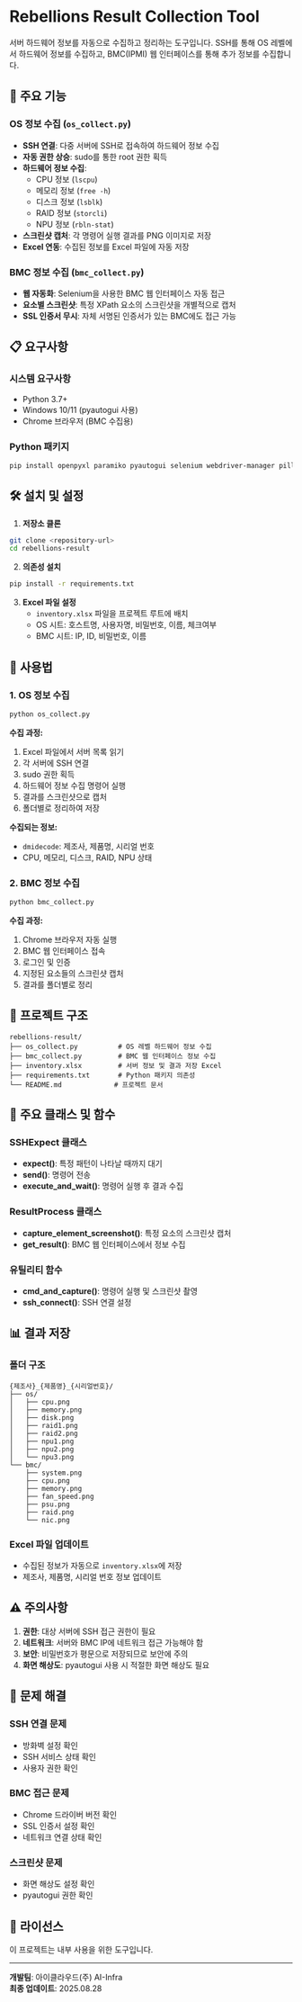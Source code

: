 # Rebellions Result Collection Tool

서버 하드웨어 정보를 자동으로 수집하고 정리하는 도구입니다. SSH를 통해 OS 레벨에서 하드웨어 정보를 수집하고, BMC(IPMI) 웹 인터페이스를 통해 추가 정보를 수집합니다.

## 🚀 주요 기능

### OS 정보 수집 (`os_collect.py`)

- **SSH 연결**: 다중 서버에 SSH로 접속하여 하드웨어 정보 수집
- **자동 권한 상승**: sudo를 통한 root 권한 획득
- **하드웨어 정보 수집**:
  - CPU 정보 (`lscpu`)
  - 메모리 정보 (`free -h`)
  - 디스크 정보 (`lsblk`)
  - RAID 정보 (`storcli`)
  - NPU 정보 (`rbln-stat`)
- **스크린샷 캡처**: 각 명령어 실행 결과를 PNG 이미지로 저장
- **Excel 연동**: 수집된 정보를 Excel 파일에 자동 저장

### BMC 정보 수집 (`bmc_collect.py`)

- **웹 자동화**: Selenium을 사용한 BMC 웹 인터페이스 자동 접근
- **요소별 스크린샷**: 특정 XPath 요소의 스크린샷을 개별적으로 캡처
- **SSL 인증서 무시**: 자체 서명된 인증서가 있는 BMC에도 접근 가능

## 📋 요구사항

### 시스템 요구사항

- Python 3.7+
- Windows 10/11 (pyautogui 사용)
- Chrome 브라우저 (BMC 수집용)

### Python 패키지

```bash
pip install openpyxl paramiko pyautogui selenium webdriver-manager pillow
```

## 🛠️ 설치 및 설정

1. **저장소 클론**

```bash
git clone <repository-url>
cd rebellions-result
```

2. **의존성 설치**

```bash
pip install -r requirements.txt
```

3. **Excel 파일 설정**
   - `inventory.xlsx` 파일을 프로젝트 루트에 배치
   - OS 시트: 호스트명, 사용자명, 비밀번호, 이름, 체크여부
   - BMC 시트: IP, ID, 비밀번호, 이름

## 📖 사용법

### 1. OS 정보 수집

```bash
python os_collect.py
```

**수집 과정:**

1. Excel 파일에서 서버 목록 읽기
2. 각 서버에 SSH 연결
3. sudo 권한 획득
4. 하드웨어 정보 수집 명령어 실행
5. 결과를 스크린샷으로 캡처
6. 폴더별로 정리하여 저장

**수집되는 정보:**

- `dmidecode`: 제조사, 제품명, 시리얼 번호
- CPU, 메모리, 디스크, RAID, NPU 상태

### 2. BMC 정보 수집

```bash
python bmc_collect.py
```

**수집 과정:**

1. Chrome 브라우저 자동 실행
2. BMC 웹 인터페이스 접속
3. 로그인 및 인증
4. 지정된 요소들의 스크린샷 캡처
5. 결과를 폴더별로 정리

## 📁 프로젝트 구조

```
rebellions-result/
├── os_collect.py          # OS 레벨 하드웨어 정보 수집
├── bmc_collect.py         # BMC 웹 인터페이스 정보 수집
├── inventory.xlsx         # 서버 정보 및 결과 저장 Excel
├── requirements.txt       # Python 패키지 의존성
└── README.md             # 프로젝트 문서
```

## 🔧 주요 클래스 및 함수

### SSHExpect 클래스

- **expect()**: 특정 패턴이 나타날 때까지 대기
- **send()**: 명령어 전송
- **execute_and_wait()**: 명령어 실행 후 결과 수집

### ResultProcess 클래스

- **capture_element_screenshot()**: 특정 요소의 스크린샷 캡처
- **get_result()**: BMC 웹 인터페이스에서 정보 수집

### 유틸리티 함수

- **cmd_and_capture()**: 명령어 실행 및 스크린샷 촬영
- **ssh_connect()**: SSH 연결 설정

## 📊 결과 저장

### 폴더 구조

```
{제조사}_{제품명}_{시리얼번호}/
├── os/
│   ├── cpu.png
│   ├── memory.png
│   ├── disk.png
│   ├── raid1.png
│   ├── raid2.png
│   ├── npu1.png
│   ├── npu2.png
│   └── npu3.png
└── bmc/
    ├── system.png
    ├── cpu.png
    ├── memory.png
    ├── fan_speed.png
    ├── psu.png
    ├── raid.png
    └── nic.png
```

### Excel 파일 업데이트

- 수집된 정보가 자동으로 `inventory.xlsx`에 저장
- 제조사, 제품명, 시리얼 번호 정보 업데이트

## ⚠️ 주의사항

1. **권한**: 대상 서버에 SSH 접근 권한이 필요
2. **네트워크**: 서버와 BMC IP에 네트워크 접근 가능해야 함
3. **보안**: 비밀번호가 평문으로 저장되므로 보안에 주의
4. **화면 해상도**: pyautogui 사용 시 적절한 화면 해상도 필요

## 🐛 문제 해결

### SSH 연결 문제

- 방화벽 설정 확인
- SSH 서비스 상태 확인
- 사용자 권한 확인

### BMC 접근 문제

- Chrome 드라이버 버전 확인
- SSL 인증서 설정 확인
- 네트워크 연결 상태 확인

### 스크린샷 문제

- 화면 해상도 설정 확인
- pyautogui 권한 확인

## 📝 라이선스

이 프로젝트는 내부 사용을 위한 도구입니다.

---

**개발팀**: 아이클라우드(주) AI-Infra  
**최종 업데이트**: 2025.08.28
